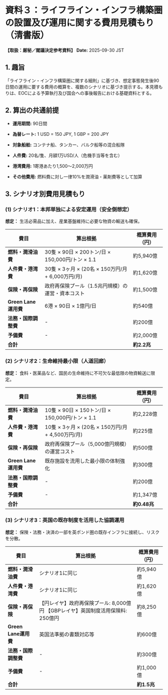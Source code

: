 # 資料３：ライフライン・インフラ構築圏の設置及び運用に関する費用見積もり（清書版）

**【取扱：厳秘／閣議決定参考資料】**
**Date:** 2025-09-30 JST

## 1. 趣旨

「ライフライン・インフラ構築圏に関する細則」に基づき、想定事態発生後90日間の運用に要する費用の概算を、複数のシナリオに基づき提示する。本見積もりは、EOCによる予算執行及び国会への事後報告における基礎資料とする。

## 2. 算出の共通前提

- **運用期間:** 90日間
    
- **為替レート:** 1 USD = 150 JPY, 1 GBP = 200 JPY
    
- **対象船舶:** コンテナ船、タンカー、バルク船等の混合船隊
    
- **人件費:** 20名/隻、月額1万USD/人（危機手当等を含む）
    
- **港湾費用:** 1寄港あたり1,500～2,000万円
    
- **その他費用:** 燃料費に対し一律10%を潤滑油・薬剤費等として加算
    

## 3. シナリオ別費用見積もり

### (1) シナリオ1：本邦単独による安定運用（安全側想定）

**想定：** 生活必需品に加え、産業基盤維持に必要な物資の輸送も確保。

|費目|算出根拠|概算費用（円）|
|---|---|---|
|**燃料・潤滑油費**|30隻 × 90日 × 200トン/日 × 150,000円/トン × 1.1|約5,940億|
|**人件費・港湾費**|30隻 × 3ヶ月 × (20名 × 150万円/月 + 6,000万円/月)|約1,620億|
|**保険・再保険**|政府再保険プール（1.5兆円規模）の運営・資本コスト|約1,500億|
|**Green Lane運用費**|6港 × 90日 × 1億円/日|約540億|
|**法務・国際調整費**|-|約200億|
|**予備費**|-|約2,000億|
|**合計**||**約2.2兆**|

### (2) シナリオ2：生命維持最小限（人道回廊）

**想定：** 食料・医薬品など、国民の生命維持に不可欠な最低限の物資輸送に限定。

|費目|算出根拠|概算費用（円）|
|---|---|---|
|**燃料・潤滑油費**|10隻 × 90日 × 150トン/日 × 150,000円/トン × 1.1|約2,228億|
|**人件費・港湾費**|10隻 × 3ヶ月 × (20名 × 150万円/月 + 4,500万円/月)|約225億|
|**保険・再保険**|政府再保険プール（5,000億円規模）の運営コスト|約500億|
|**Green Lane運用費**|既存施設を流用した最小限の体制強化|約300億|
|**法務・国際調整費**|-|約200億|
|**予備費**|-|約1,347億|
|**合計**||**約0.48兆**|

### (3) シナリオ3：英国の既存制度を活用した協調運用

**想定：** 保険・法務・決済の一部を英ポンド圏の既存インフラに接続し、リスクを分散。

|費目|算出根拠|概算費用（円）|
|---|---|---|
|**燃料・潤滑油費**|シナリオ1に同じ|約5,940億|
|**人件費・港湾費**|シナリオ1に同じ|約1,620億|
|**保険・再保険**|【円レイヤ】政府再保険プール: 8,000億円 【GBPレイヤ】英国制度活用保険料: 250億円|約8,250億|
|**Green Lane運用費**|英国法準拠の書類対応等|約600億|
|**法務・国際調整費**|-|約300億|
|**予備費**|-|約1,000億|
|**合計**||**約1.5兆**|